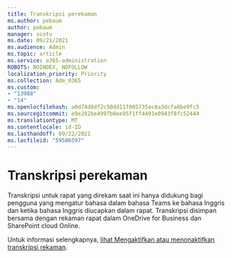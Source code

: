 ```yaml
---
title: Transkripsi perekaman
ms.author: pebaum
author: pebaum
manager: scotv
ms.date: 09/21/2021
ms.audience: Admin
ms.topic: article
ms.service: o365-administration
ROBOTS: NOINDEX, NOFOLLOW
localization_priority: Priority
ms.collection: Adm_O365
ms.custom:
- "13988"
- "14"
ms.openlocfilehash: a0d74d6df2c50dd11f005735ac8a3dcfa8be9fc5
ms.sourcegitcommit: e9e282be4997b0ee95f1ff4491e0943f8fc52444
ms.translationtype: MT
ms.contentlocale: id-ID
ms.lasthandoff: 09/22/2021
ms.locfileid: "59506597"
---
```

# <a name="recording-transcriptions"></a>Transkripsi perekaman

Transkripsi untuk rapat yang direkam saat ini hanya didukung bagi pengguna yang mengatur bahasa dalam bahasa Teams ke bahasa Inggris dan ketika bahasa Inggris diucapkan dalam rapat. Transkripsi disimpan bersama dengan rekaman rapat dalam OneDrive for Business dan SharePoint cloud Online.

Untuk informasi selengkapnya, [lihat Mengaktifkan atau menonaktifkan transkripsi rekaman](https://docs.microsoft.com/microsoftteams/cloud-recording#turn-on-or-turn-off-recording-transcription).